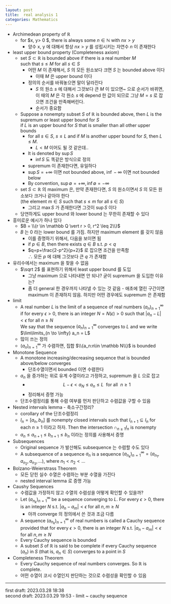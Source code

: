 ```yaml
---
layout: post
title:  real analysis 1
categories: Mathematics
---
```


- Archimedean property of $\mathbb R$
  - for $x, y> 0 $, there is always some $n \in \mathbb N$ with $nx>y$
    - 양수 x, y 에 대해서 항상 $nx>y$ 를 성립시키는 자연수 $n$ 이 존재한다
- least upper bound property (Completeness axiom)
  - set $S \subset \mathbb R$ is bounded above if there is a real number $M$  
  such that $s \leq M$ for all $s \in S$
    - 어떤 $M$ 이 존재해서, $S$ 의 모든 원소보다 크면 $S$ 는 bounded above 이다
      - 이때 $M$ 은 upper bound 이다
    - 정의의 순서를 바꿔놓으면 말이 달라진다
      - $S$ 의 원소 $s$ 에 대해서 그것보다 큰 $M$ 이 있으면~ 으로 순서가 바뀌면, 이 때의 $M$ 은 각 원소 $s$ 에 depend 한 값이 되므로 그냥 $M=s$ 로 잡으면 조건을 만족해버린다.
      - 순서가 중요함
  - Suppose a nonempty subset $S$ of $\mathbb R$ is bounded above, then $L$ is the supremum or least upper bound for $S$  
  if $L$ is an upper bound for $S$ that is smaller than all other upper bounds
    - for all $s\in S$, $s\leq L$ and if $M$ is another upper bound for $S$, then $L \leq M$.
      - $L < M$ 이어도 될 것 같은데..
    - It is denoted by $\sup S$
      - $\inf S$ 도 똑같은 방식으로 정의
    - supremum 이 존재한다면, 유일하다
    - $\sup S = +\infty$ 이면 not bounded above, $\inf -\infty$ 이면 not bounded below
    - By convention, $\sup \emptyset = +\infty, \inf \emptyset = -\infty$
  - set $S \subset \mathbb R$ 의 maximum 은, 만약 존재한다면, $S$ 의 원소이면서 $S$ 의 모든 원소보다 크거나 같아야 한다  
  (the element $m \in S$ such that $s \leq m$ for all $s \in S$)
    - 그리고 $\max S$ 가 존재한다면 그것이 $\sup S$ 이다
  - 당연하게도 upper bound 와 lower bound 는 무한히 존재할 수 있다
- 흥미로운 예시가 하나 있다
  - $B = \\{r \in \mathbb Q \vert r > 0, r^2 \leq 2\\}$
  - $B$ 는 0 라는 lower bound 를 가짐. 하지만 maximum element 를 갖지 않음
    - 이를 증명하기 위해서, 다음을 보이면 됨
    - if $p \in B$, then there exists $q \in B$ s.t. $p<q$
    - $q=p+\frac{2-p^2}{p+2}$ 로 잡으면 조건을 만족함  
    $\therefore$ 모든 $p$ 에 대해 그것보다 큰 $q$ 가 존재함
- 유리수에서는 maximum 을 찾을 수 없음
  - $\sqrt 2$ 를 표현하기 위해서 least upper bound 를 도입
    - 그냥 maximum 으로 나타내면 안 되나? 굳이 supremum 을 도입한 이유는?
    - 좀 더 general 한 경우까지 나타낼 수 있는 것 같음 - 애초에 열린 구간이면 maximum 이 존재하지 않음. 하지만 어떤 경우에도 supremum 은 존재함
- limit
  - A real number $L$ is the limit of a sequence of real numbers $(a_n)^\infty_{n=1}$ if for every $\epsilon > 0$, there is an integer $N=N(\epsilon) > 0$ such that $\vert a_n-L\vert < \epsilon$ for all $n \geq N$  
  We say that the sequence $(a_n)^\infty_{n=1}$ converges to $L$ and we write $\lim\limits_{n \to \infty} a_n = L$
  - 많이 쓰는 정의
  - $(a_n)^\infty_{n=1}$ 가 수렴하면, 집합 $\\{a_n:n\in \mathbb N\\}$ is bounded
- Monotone Sequence
  - A monotone increasing/decreasing sequence that is bounded above/below converges
    - 단조수열이면서 bounded 이면 수렴한다
  - $a_n$ 을 증가하는 위로 유계 수열이라고 가정하고, supremum 을 $L$ 으로 잡고
    - $$L-\epsilon < a_N \leq a_n \leq L \  \text{ for all } \ n \geq 1$$
    - 정리해서 증명 가능
  - 단조수렴정리를 통해 수렴 여부를 먼저 판단하고 수렴값을 구할 수 있음
- Nested intervals lemma - 축소구간정리?
  - corollary of the 단조수렴정리
  - $I_n = [a_n, b_n]$ 를 nonempty closed intervals such that $I_{n+1} \subseteq I_n$ for each $n \geq 1$ 이라고 하자. Then the intersection $\cap_{n \geq 1}I_n$ is nonempty
  - $a_n \leq a_{n+1} \leq b_{n+1} \leq b_n$ 이라는 정의를 사용해서 증명
- Subsequences
  - Original sequence 가 발산해도 subsequence 는 수렴할 수도 있다
  - A subsequence of a sequence $a_n$ is a sequence $(a_{n_k})^\infty_{n=1}=(a_{n_1}, a_{n_2}, a_{n_3}, \dots)$, where $n_1 < n_2 < \dots$
- Bolzano-Weierstrass Theorem
  - 모든 닫힌 실수 수열은 수렴하는 부분 수열을 가진다
  - nested interval lemma 로 증명 가능
- Caushy Sequences
  - 수렴값을 가정하지 않고 수열의 수렴성을 어떻게 확인할 수 있을까?
  - Let $(a_{n_k})^\infty_{n=1}$ be a sequence converging to $L$. For every $\epsilon > 0$, there is an integer $N$ s.t. $\vert a_n - a_m\vert < \epsilon$ for all $n,m \geq N$
    - 아까 converge 의 정의에서 쓴 것과 조금 다름
  - A sequence $(a_{n_k})^\infty_{n=1}$ of real numbers is called a Cauchy sequence provided that for every $\epsilon > 0$, there is an integer $N$ s.t. $\vert a_n - a_m\vert < \epsilon$ for all $n,m \geq N$
  - Every Cauchy sequence is bounded
  - A subset $S$ of $\mathbb R$ is said to be complete if every Cauchy sequence $(a_n)$ in $S$ (that is, $a_n \in S$) converges to a point in $S$
- Completeness Theorem
  - Every Cauchy sequence of real numbers converges. So $\mathbb R$ is complete.
  - 어떤 수열이 코시 수열인지 판단하는 것으로 수렴성을 확인할 수 있음

---

first draft: 2023.03.28 18:38  
second draft: 2023.03.29 19:53 - limit ~ cauchy sequence
